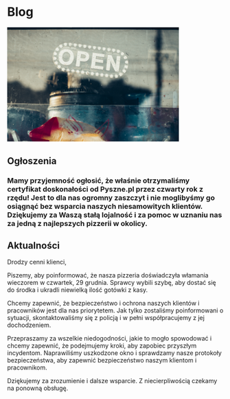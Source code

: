 
# Blog 

<img src="img/banner.jpg" style="width:400px; height:auto;">

## Ogłoszenia



 ### Mamy przyjemność ogłosić, że właśnie otrzymaliśmy certyfikat doskonałości od Pyszne.pl przez czwarty rok z rzędu! Jest to dla nas ogromny zaszczyt i nie moglibyśmy go osiągnąć bez wsparcia naszych niesamowitych klientów. Dziękujemy za Waszą stałą lojalność i za pomoc w uznaniu nas za jedną z najlepszych pizzerii w okolicy.
 
 
 ## Aktualności 

Drodzy cenni klienci,

Piszemy, aby poinformować, że nasza pizzeria doświadczyła włamania wieczorem w czwartek, 29 grudnia. Sprawcy wybili szybę, aby dostać się do środka i ukradli niewielką ilość gotówki z kasy.

Chcemy zapewnić, że bezpieczeństwo i ochrona naszych klientów i pracowników jest dla nas priorytetem. Jak tylko zostaliśmy poinformowani o sytuacji, skontaktowaliśmy się z policją i w pełni współpracujemy z jej dochodzeniem.

Przepraszamy za wszelkie niedogodności, jakie to mogło spowodować i chcemy zapewnić, że podejmujemy kroki, aby zapobiec przyszłym incydentom. Naprawiliśmy uszkodzone okno i sprawdzamy nasze protokoły bezpieczeństwa, aby zapewnić bezpieczeństwo naszym klientom i pracownikom.

Dziękujemy za zrozumienie i dalsze wsparcie. Z niecierpliwością czekamy na ponowną obsługę.


